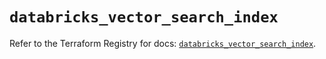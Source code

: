 # `databricks_vector_search_index`

Refer to the Terraform Registry for docs: [`databricks_vector_search_index`](https://registry.terraform.io/providers/databricks/databricks/1.51.0/docs/resources/vector_search_index).
